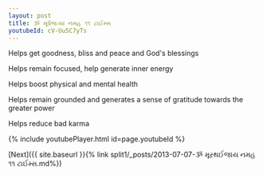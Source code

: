 ```yaml
---
layout: post
title: ૐ મૂર્ધજઃયા નમહ ૧૧ ટાઈમ્સ
youtubeId: cV-Uu5C7yTs
---
```

 
 
Helps get goodness, bliss and peace and God's blessings
 
Helps remain focused, help generate inner energy 
 
Helps boost physical and mental health 
 
Helps remain grounded and generates a sense of gratitude towards the greater power 
 
Helps reduce bad karma
 
 
 
 


{% include youtubePlayer.html id=page.youtubeId %}
 
[Next]({{ site.baseurl }}{% link  split1/_posts/2013-07-07-ૐ મૂરથઈજાય નમહ ૧૧ ટાઈમ્સ.md%})
 
